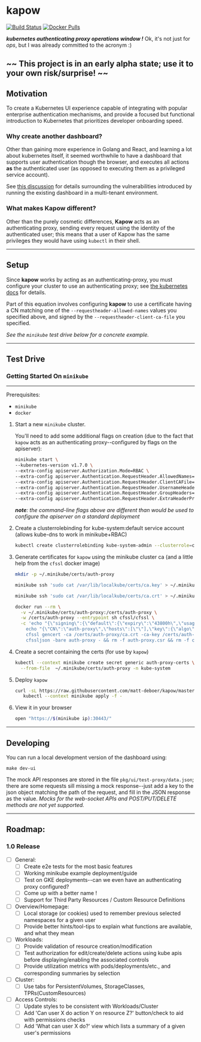 kapow
==============

[![Build Status](https://travis-ci.org/matt-deboer/kapow.svg?branch=master)](https://travis-ci.org/matt-deboer/kapow)
[![Docker Pulls](https://img.shields.io/docker/pulls/mattdeboer/kapow.svg)](https://hub.docker.com/r/mattdeboer/kapow/)

**_kubernetes authenticating proxy operations window !_**
Ok, it's not just for _ops_, but I was already committed to the acronym :)


## **~~ This project is in an early alpha state; use it to your own risk/surprise! ~~**

Motivation
---

To create a Kubernetes UI experience capable of integrating with popular enterprise authentication mechanisms,
and provide a focused but functional introduction to Kubernetes that prioritizes developer onboarding speed.

### Why create another dashboard?

Other than gaining more experience in Golang and React, and learning a lot about kubernetes itself, it seemed worthwhile to have a dashboard that supports user authentication though the browser, and executes all actions **as** the authenticated user (as opposed to executing them as a privileged service account).

See [this discussion](https://github.com/kubernetes/dashboard/issues/574#issuecomment-282360783) for details surrounding the vulnerabilities introduced by running the existing dashboard in a multi-tenant environment.

### What makes Kapow different?

Other than the purely cosmetic differences, **Kapow** acts as an authenticating proxy, sending every request using the identity of the authenticated user; this means that a user of Kapow has the same privileges they would have using `kubectl` in their shell.

---

Setup
---

Since **kapow** works by acting as an authenticating-proxy, you must configure your cluster to use an authenticating proxy; see [the kubernetes docs](https://kubernetes.io/docs/admin/authentication/#authenticating-proxy) for details.

Part of this equation involves configuring **kapow** to use a certificate having a CN matching one of the `--requestheader-allowed-names` values you specified above, and signed by the `--requestheader-client-ca-file` you specified.

_See the `minikube` test drive below for a concrete example._

---

Test Drive
---

### Getting Started On `minikube`

---

Prerequisites:

- `minikube`
- `docker`


1. Start a new `minikube` cluster.

    You'll need to add some additional flags on creation (due to the fact that `kapow` acts
    as an authenticating proxy--configured by flags on the apiserver):

    ```sh
    minikube start \
    --kubernetes-version v1.7.0 \
    --extra-config apiserver.Authorization.Mode=RBAC \
    --extra-config apiserver.Authentication.RequestHeader.AllowedNames=auth-proxy \
    --extra-config apiserver.Authentication.RequestHeader.ClientCAFile=/var/lib/localkube/certs/ca.crt \
    --extra-config apiserver.Authentication.RequestHeader.UsernameHeaders=X-Remote-User \
    --extra-config apiserver.Authentication.RequestHeader.GroupHeaders=X-Remote-Group \
    --extra-config apiserver.Authentication.RequestHeader.ExtraHeaderPrefixes=X-Remote-Extra-
    ```
    _**note**: the command-line flags above are different than would be used to configure the apiserver
    on a standard deployment_


1. Create a clusterrolebinding for kube-system:default service account (allows kube-dns to work in minikube+RBAC)

    ```sh
    kubectl create clusterrolebinding kube-system-admin --clusterrole=cluster-admin --serviceaccount=kube-system:default
    ```

1. Generate certificates for `kapow` using the minikube cluster ca (and a little help from the `cfssl` docker image)

    ```sh
    mkdir -p ~/.minikube/certs/auth-proxy
    ```
    ```sh
    minikube ssh 'sudo cat /var/lib/localkube/certs/ca.key' > ~/.minikube/certs/auth-proxy/ca.key
    ```
    ```sh
    minikube ssh 'sudo cat /var/lib/localkube/certs/ca.crt' > ~/.minikube/certs/auth-proxy/ca.crt
    ```
    ```sh
    docker run --rm \
      -v ~/.minikube/certs/auth-proxy:/certs/auth-proxy \
      -w /certs/auth-proxy --entrypoint sh cfssl/cfssl \
      -c 'echo "{\"signing\":{\"default\":{\"expiry\":\"43800h\",\"usages\":[\"signing\",\"key encipherment\",\"server auth\",\"client auth\"]}}}" > /ca-config.json && \
        echo "{\"CN\":\"auth-proxy\",\"hosts\":[\"\"],\"key\":{\"algo\":\"rsa\",\"size\":2048}}" | \
        cfssl gencert -ca /certs/auth-proxy/ca.crt -ca-key /certs/auth-proxy/ca.key -config /ca-config.json - | \
        cfssljson -bare auth-proxy - && rm -f auth-proxy.csr && rm -f ca.key && mv ca.crt ca.pem'
    ```

1. Create a secret containing the certs (for use by `kapow`)

    ```sh
    kubectl --context minikube create secret generic auth-proxy-certs \
      --from-file  ~/.minikube/certs/auth-proxy -n kube-system
    ```

1. Deploy `kapow`

    ```sh
    curl -sL https://raw.githubusercontent.com/matt-deboer/kapow/master/hack/deploy/kapow-minikube.yml | \
       kubectl --context minikube apply -f -
    ```

1. View it in your browser

    ```sh
    open "https://$(minikube ip):30443/"
    ```

---

Developing
---

You can run a local development version of the dashboard using:
```
make dev-ui
```
The mock API responses are stored in the file `pkg/ui/test-proxy/data.json`; there are some requests
sill missing a mock response--just add a key to the json object matching the path of the request, and
fill in the JSON response as the value.
_Mocks for the web-socket APIs and POST/PUT/DELETE methods are not yet supported._


---

Roadmap:
---


### 1.0 Release

- [ ] General:
  - [ ] Create e2e tests for the most basic features
  - [ ] Working minikube example deployment/guide
  - [ ] Test on GKE deployments--can we even have an authenticating proxy configured?
  - [ ] Come up with a better name !
  - [ ] Support for Third Party Resources / Custom Resource Definitions
- [ ] Overview/Homepage:
  - [ ] Local storage (or cookies) used to remember previous selected namespaces for a given user
  - [ ] Provide better hints/tool-tips to explain what functions are available, and what they mean
- [ ] Workloads:
  - [ ] Provide validation of resource creation/modification
  - [ ] Test authorization for edit/create/delete actions using kube apis before
        displaying/enabling the associated controls
  - [ ] Provide utilization metrics with pods/deployments/etc., and corresponding summaries by selection
- [ ] Cluster:
  - [ ] Use tabs for PersistentVolumes, StorageClasses, TPRs(CustomResources)
- [ ] Access Controls:
  - [ ] Update styles to be consistent with Workloads/Cluster
  - [ ] Add 'Can user X do action Y on resource Z?' button/check to aid with permissions
        checks
  - [ ] Add 'What can user X do?' view which lists a summary of a given user's permissions 